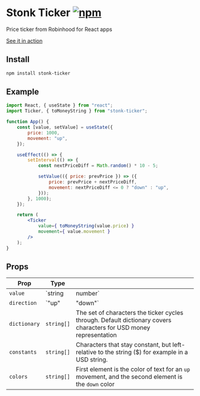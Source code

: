 # Stonk Ticker [![npm](https://img.shields.io/npm/v/stonk-ticker)](https://npmjs.com/package/stonk-ticker)

Price ticker from Robinhood for React apps

[See it in action](https://tasksquirrel.github.io/stonk-ticker/)

## Install

```sh
npm install stonk-ticker
```

## Example

```jsx
import React, { useState } from "react";
import Ticker, { toMoneyString } from "stonk-ticker";

function App() {
    const [value, setValue] = useState({
        price: 1000,
        movement: "up",
    });

    useEffect(() => {
        setInterval(() => {
            const nextPriceDiff = Math.random() * 10 - 5;

            setValue(({ price: prevPrice }) => ({
                price: prevPrice + nextPriceDiff,
                movement: nextPriceDiff <= 0 ? "down" : "up",
            }));
        }, 1000);
    });

    return (
        <Ticker
            value={ toMoneyString(value.price) }
            movement={ value.movement }
        />
    );
}
```

## Props

| Prop         | Type              |                                                                                                                    |
| ------------ | ----------------- | ------------------------------------------------------------------------------------------------------------------ |
| `value`      | `string | number` | Display value                                                                                                      |
| `direction`  | `"up" | "down"`   | Determines text color for text that changes                                                                        |
| `dictionary` | `string[]`        | The set of characters the ticker cycles through. Default dictionary covers characters for USD money representation |
| `constants`  | `string[]`        | Characters that stay constant, but left-relative to the string (\$) for example in a USD string.                   |
| `colors`     | `string[]`        | First element is the color of text for an `up` movement, and the second element is the `down` color                |
